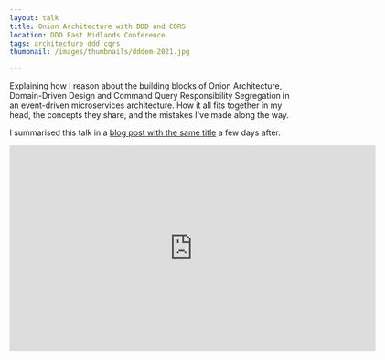 ```yaml
---
layout: talk
title: Onion Architecture with DDD and CQRS
location: DDD East Midlands Conference
tags: architecture ddd cqrs
thumbnail: /images/thumbnails/dddem-2021.jpg

---
```


Explaining how I reason about the building blocks of Onion Architecture, Domain-Driven Design and Command Query Responsibility Segregation in an event-driven microservices architecture. How it all fits together in my head, the concepts they share, and the mistakes I've made along the way.

I summarised this talk in a [blog post with the same title](/onion-architecture-ddd-cqrs) a few days after.

<iframe class="video" width="640" height="360" src="https://www.youtube.com/embed/CdZzfqwnx4I" title="YouTube video player" frameborder="0" allow="accelerometer; autoplay; clipboard-write; encrypted-media; gyroscope; picture-in-picture" allowfullscreen></iframe>